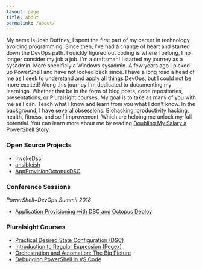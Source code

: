```yaml
---
layout: page
title: about
permalink: /about/
---
```


My name is Josh Duffney, I spent the first part of my career in technology avoiding programming. Since then, I've had a change of heart and started down the DevOps path. I quickly figured out coding is where I belong, I no longer consider my job a job. I'm a craftsman! I started my journey as a sysadmin. More specificly a Windows sysadmin. A few years ago I picked up PowerShell and have not looked back since. I have a long road a head of me as I seek to understand and apply all things DevOps, but I could not be more excited! Along this journey I'm dedicated to documenting my learnings. Whether that be in the form of blog posts, code repositories, presentations, or Pluralsight courses. My goal is to take as many of you with me as I can. Teach what I know and learn from you what I don't know. In the background, I have several obsessions. Biohacking, productivity hacking, health, fitness, and self improvement. Which are helping me unlock my full potential. You can learn more about me by reading [Doubling My Salary a PowerShell Story](http://duffney.io/doubling-my-salary-a-powershell-story).



### Open Source Projects

* [InvokeDsc](https://github.com/Duffney/InvokeDSC)
* [ansibleish](https://github.com/Duffney/ansibleish)
* [AppProvisionOctopusDSC](https://github.com/Duffney/AppProvisionOctopusDSC)

### Conference Sessions

*PowerShell+DevOps Summit 2018*

* [Application Provisioning with DSC and Octopus Deploy](https://powershelldevopsglobalsummit2018.sched.com/event/Cq9Y/application-provisioning-with-dsc-and-octopus-deploy)


### Pluralsight Courses

* [Practical Desired State Configuration (DSC)](https://app.pluralsight.com/library/courses/practical-desired-state-configuration)
* [Introduction to Regular Expression (Regex)](https://app.pluralsight.com/library/courses/regular-expression-introduction)
* [Orchestration and Automation: The Big Picture](https://app.pluralsight.com/library/courses/orchestration-automation-big-picture)
* [Debugging PowerShell in VS Code](https://www.pluralsight.com/courses/debugging-powershell-vs-code)
